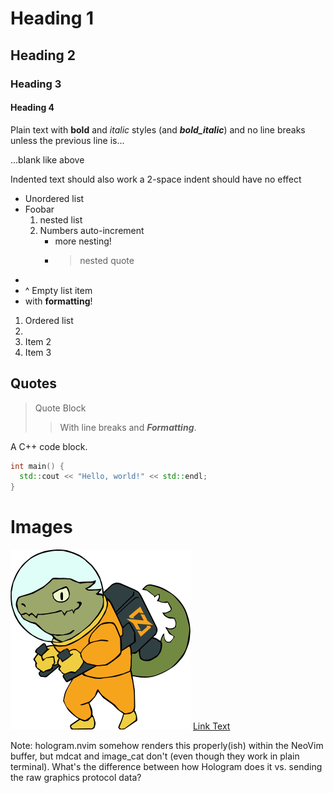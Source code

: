# Heading 1
## Heading 2
### Heading 3
#### Heading 4

Plain text with **bold** and _italic_ styles (and **_bold_italic_**) and no line breaks unless the
previous line is...

...blank like above

Indented text should also work a 2-space indent should have no effect

- Unordered list
- Foobar
   1. nested list
    1. Numbers auto-increment
       - more nesting!
       - > nested quote
-
- ^ Empty list item
- with **formatting**!

1. Ordered list
1.
1. Item 2
1. Item 3

## Quotes

> Quote Block
>
> > With line breaks and **_Formatting_**.

A C++ code block.

```c++
int main() {
  std::cout << "Hello, world!" << std::endl;
}
```

# Images

![Image Alt](zig-zero.png) [Link Text](https://google.com)

Note: hologram.nvim somehow renders this properly(ish) within the NeoVim buffer, but mdcat and
image_cat don't (even though they work in plain terminal). What's the difference between how
Hologram does it vs. sending the raw graphics protocol data?
